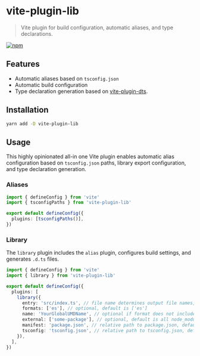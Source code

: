 # vite-plugin-lib

> Vite plugin for build configuration, automatic aliases, and type declarations.

[![npm](https://img.shields.io/npm/v/vite-plugin-lib?color=a1b858&label=)](https://npmjs.com/package/vite-plugin-lib)

## Features

- Automatic aliases based on `tsconfig.json`
- Automatic build configuration
- Type declaration generation based on [vite-plugin-dts](https://github.com/qmhc/vite-plugin-dts).

## Installation

```bash
yarn add -D vite-plugin-lib
```

## Usage

This highly opinionated all-in one Vite plugin enables automatic alias configuration based on `tsconfig.json` paths, library export configuration, and type declaration generation.

### Aliases

```ts
import { defineConfig } from 'vite'
import { tsconfigPaths } from 'vite-plugin-lib'

export default defineConfig({
  plugins: [tsconfigPaths()],
})
```

### Library

The `library` plugin includes the `alias` plugin, configures build settings, and generates `.d.ts` files.

```ts
import { defineConfig } from 'vite'
import { library } from 'vite-plugin-lib'

export default defineConfig({
  plugins: [
    library({
      entry: 'src/index.ts', // file name determines output file names, default is 'src/index.ts'
      formats: ['es'], // optional, default is ['es']
      name: 'YourGlobalUMDName', // optional if format does not include 'umd' or 'iife'
      external: ['some-package'], // optional, default is all node_modules and builtin modules
      manifest: 'package.json', // relative path to package.json, default is package.json,
      tsconfig: 'tsconfig.json', // relative path to tsconfig.json, default is tsconfig.json
    }),
  ],
})
```

